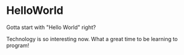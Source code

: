 # HelloWorld
Gotta start with "Hello World" right? 

Technology is so interesting now.  What a great time to be learning to program!

